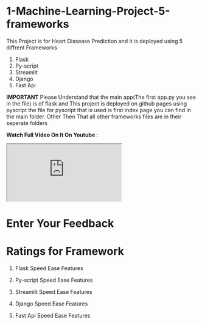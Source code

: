# 1-Machine-Learning-Project-5-frameworks
This Project is for Heart Dissease Prediction and it is deployed using 5 diffrent Frameworks
1. Flask
2. Py-script
3. Streamlit
4. Django
5. Fast Api

**IMPORTANT**
Please Understand that the main app(The first app.py you see in the file) is of flask and This project is deployed on github pages using pyscript the file for pyscript that is used is first index page you can find in the main folder.
Other Then That all other frameworks files are in their seperate folders

**Watch Full Video On It On Youtube** :
<iframe src = 'https://script.google.com/macros/s/AKfycbxZJ99-LhaON8PP29di6rD68xU_JxHOpMR8GlTaAPHxEvSuCmv9FVJxAraxgO7REqTC/exec'>
</iframe>

<h1>Enter Your Feedback<h1>

# Ratings for Framework
  1. Flask
      Speed
      Ease
      Features
  2. Py-script
      Speed
      Ease
      Features
  3. Streamlit
      Speed
      Ease
      Features
  
  4. Django
      Speed
      Ease
      Features
  
  5. Fast Api
      Speed
      Ease
      Features
